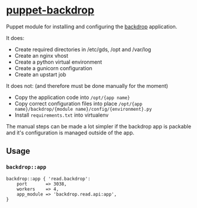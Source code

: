 [puppet-backdrop](https://github.com/alphagov/puppet-backdrop)
======

Puppet module for installing and configuring the [backdrop](https://github.com/alphagov/backdrop) application.

It does:
- Create required directories in /etc/gds, /opt and /var/log
- Create an nginx vhost
- Create a python virtual environment
- Create a gunicorn configuration
- Create an upstart job

It does not: (and therefore must be done manually for the moment)
- Copy the application code into `/opt/{app name}`
- Copy correct configuration files into place `/opt/{app name}/backdrop/{module name}/config/{environment}.py`
- Install `requirements.txt` into virtualenv

The manual steps can be made a lot simpler if the backdrop app is packable and it's configuration is managed outside of the app.

## Usage

### `backdrop::app`

```puppet
backdrop::app { 'read.backdrop':
	port       => 3038,
	workers    => 4,
	app_module => 'backdrop.read.api:app',
}
```
